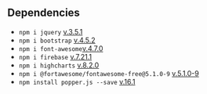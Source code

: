 ## Dependencies
* `npm i jquery` [v.3.5.1]()
* `npm i bootstrap` [v.4.5.2]()
* `npm i font-awesome`[v.4.7.0]()
* `npm i firebase` [v.7.21.1]()
* `npm i highcharts` [v.8.2.0]()
* `npm i @fortawesome/fontawesome-free@5.1.0-9` [v.5.1.0-9]()
* `npm install popper.js --save` [v.16.1]()
